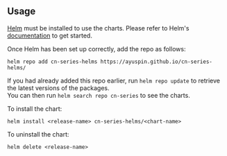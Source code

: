 ## Usage

[Helm](https://helm.sh) must be installed to use the charts.  Please refer to
Helm's [documentation](https://helm.sh/docs) to get started.

Once Helm has been set up correctly, add the repo as follows:

`helm repo add cn-series-helms https://ayuspin.github.io/cn-series-helms/`

If you had already added this repo earlier, run `helm repo update` to retrieve
the latest versions of the packages.  
You can then run `helm search repo cn-series` to see the charts.

To install the chart:

`helm install <release-name> cn-series-helms/<chart-name>`

To uninstall the chart:

`helm delete <release-name>`
